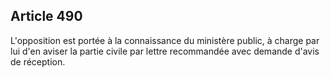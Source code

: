 Article 490
----
L'opposition est portée à la connaissance du ministère public, à charge par lui
d'en aviser la partie civile par lettre recommandée avec demande d'avis de
réception.

